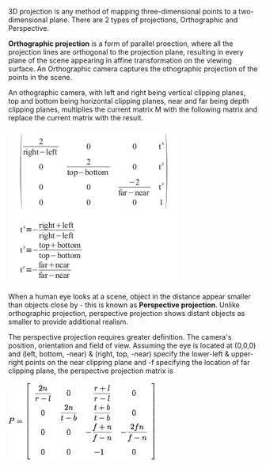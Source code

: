 3D projection is any method of mapping three-dimensional points to a two-dimensional plane. There are 2 types of projections, Orthographic and Perspective.  

**Orthographic projection** is a form of parallel proection, where all the projection lines are orthogonal to the projection plane, resulting in every plane of the scene appearing in affine transformation on the viewing surface. An Orthographic camera captures the othographic projection of the points in the scene.  

An othographic camera, with left and right being vertical clipping planes, top and bottom being horizontal clipping planes, near and far being depth clipping planes, multiplies the current matrix M with the following matrix and replace the current matrix with the result.  

<img src="images/ortho.png">  

When a human eye looks at a scene, object in the distance appear smaller than objects close by - this is known as **Perspective projection**. Unlike orthographic projection, perspective projection shows distant objects as smaller to provide additional realism.  

The perspective projection requires greater definition. The camera's position, orientation and field of view. Assuming the eye is located at (0,0,0) and (left, bottom, -near) & (right, top, -near) specify the lower-left & upper-right points on the near clipping plane and -f specifying the location of far clipping plane, the perspective projection matrix is  

<img src="images/perspective.png">

